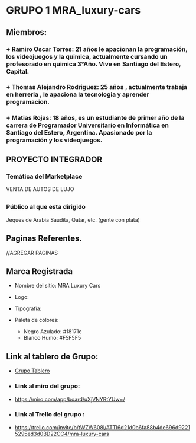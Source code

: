 # GRUPO 1 MRA_luxury-cars

## Miembros:
   ### + Ramiro Oscar Torres: 21 años le apacionan la programación, los videojuegos y la quimica, actualmente cursando un profesorado en quimica 3°Año. Vive en Santiago del Estero, Capital.
   ### + Thomas Alejandro Rodriguez: 25 años , actualmente trabaja en herreria , le apaciona la tecnologia y aprender programacion. 
   ### + Matias Rojas: 18 años, es un estudiante de primer año de la carrera de Programador Universitario en Informática en Santiago del Estero, Argentina. Apasionado por la programación y los videojuegos.

## PROYECTO INTEGRADOR
 ### Temática del Marketplace
 VENTA DE AUTOS DE LUJO

## 

### Público al que esta dirigido
 Jeques de Arabia Saudita, Qatar, etc. (gente con plata)

## Paginas Referentes.
  //AGREGAR PAGINAS

## Marca Registrada
- Nombre del sitio: MRA Luxury Cars
- Logo:  
- Tipografía: 
   
- Paleta de colores: 
  - Negro Azulado: #18171c 
  - Blanco Humo: #F5F5F5 

## Link al tablero de Grupo:
  - [Grupo Tablero](////////)

  - ### Link al miro del grupo:
  - https://miro.com/app/board/uXjVNYRtYUw=/

  - ### Link al Trello del grupo :
  - https://trello.com/invite/b/tWZW608i/ATTI6d21d0b6fa88b4de696d92215295ed3d0BD22CC4/mra-luxury-cars
